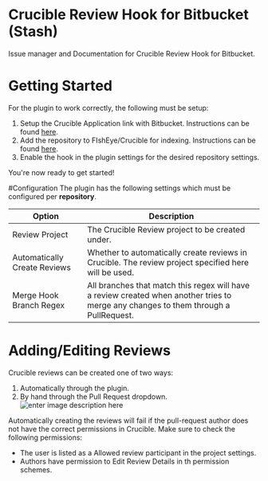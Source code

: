 # Crucible Review Hook for Bitbucket (Stash)
Issue manager and Documentation for Crucible Review Hook for Bitbucket.

# Getting Started
For the plugin to work correctly, the following must be setup:  
1. Setup the Crucible Application link with Bitbucket. Instructions can be found [here](https://confluence.atlassian.com/fisheye/linking-to-another-application-385321667.html).  
2. Add the repository to FIshEye/Crucible for indexing. Instructions can be found [here](https://confluence.atlassian.com/crucible/setting-up-a-git-repository-in-crucible-298977505.html).  
3. Enable the hook in the plugin settings for the desired repository settings.  

You're now ready to get started!

#Configuration
The plugin has the following settings which must be configured per **repository**.

| Option | Description |
| ------------- | ------------- |
| Review Project | The Crucible Review project to be created under. | 
| Automatically Create Reviews | Whether to automatically create reviews in Crucible. The review project specified here will be used. |
| Merge Hook Branch Regex | All branches that match this regex will have a review created when another tries to merge any changes to them through a PullRequest. | 

# Adding/Editing Reviews
Crucible reviews can be created one of two ways:  
1. Automatically through the plugin.  
2. By hand through the Pull Request dropdown.  
![enter image description here](https://raw.githubusercontent.com/mohamicorp/crucible-review-hook/master/images/crucible-review-edit-review.png)

Automatically creating the reviews will fail if the pull-request author does not have the correct permissions in Crucible. Make sure to check the following permissions:
* The user is listed as a Allowed review participant in the project settings.
* Authors have permission to Edit Review Details in th permission schemes.


